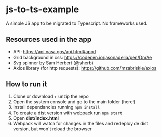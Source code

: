 # js-to-ts-example
A simple JS app to be migrated to Typescript. No frameworks used.

## Resources used in the app
- API: https://api.nasa.gov/api.html#apod
- Grid background in css: https://codepen.io/jasonadelia/pen/DnrAe
- Svg spinner by Sam Herbert (@sherb)
- Axios library (for http requests): https://github.com/mzabriskie/axios

## How to run it
1. Clone or download + unzip the repo
2. Open the system console and go to the main folder (here!)
2. Install dependancies running `npm install`
3. To create a dist version with webpack run `npm start`
4. Open **dist/index.html**
4. Webpack will watch for changes in the files and redeploy de dist version, but won't reload the browser